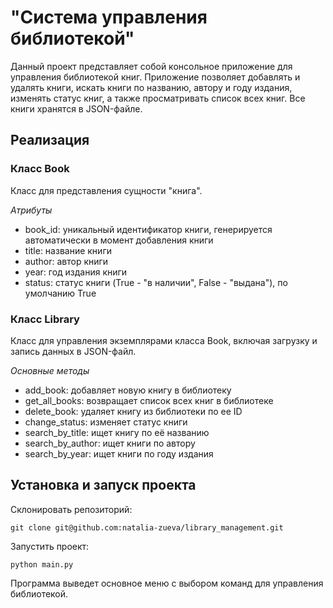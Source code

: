 # "Система управления библиотекой"

Данный проект представляет собой консольное приложение для управления библиотекой книг.
Приложение позволяет добавлять и удалять книги, искать книги по названию, автору и году издания,
изменять статус книг, а также просматривать список всех книг. 
Все книги хранятся в JSON-файле.

## Реализация

### Класс Book 

Класс для представления сущности "книга".

*Атрибуты*

- book_id: уникальный идентификатор книги, генерируется автоматически в момент добавления книги
- title: название книги
- author: автор книги
- year: год издания книги
- status: статус книги (True - "в наличии", False - "выдана"), по умолчанию True


### Класс Library 

Класс для управления экземплярами класса Book, включая загрузку и запись данных в JSON-файл.

*Основные методы*

- add_book: добавляет новую книгу в библиотеку
- get_all_books: возвращает список всех книг в библиотеке
- delete_book: удаляет книгу из библиотеки по ее ID
- change_status: изменяет статус книги
- search_by_title: ищет книгу по её названию
- search_by_author: ищет книги по автору
- search_by_year: ищет книги по году издания

## Установка и запуск проекта

Склонировать репозиторий:

```git clone git@github.com:natalia-zueva/library_management.git```

Запустить проект:

```python main.py```

Программа выведет основное меню с выбором команд для управления библиотекой.


